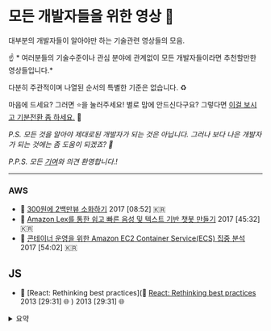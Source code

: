 # 모든 개발자들을 위한 영상 :movie_camera:
대부분의 개발자들이 알아야만 하는 기술관련 영상들의 모음.

:point_up: * 여러분들의 기술수준이나 관심 분야에 관계없이 모든 개발자들이라면 추천할만한 영상들입니다.*

다분히 주관적이며 나열된 순서의 특별한 기준은 없습니다. :recycle:

마음에 드세요? 그러면 :star:을 눌러주세요!
별로 맘에 안드신다구요? 그렇다면 [이걸 보시고 기분전환 좀 하세요.](https://twitter.com/RespectfulMemes/status/900147758845308930) :dog:

*P.S. 모든 것을 알아야 제대로된 개발자가 되는 것은 아닙니다. 그러나 보다 나은 개발자가 되는 것에는 좀 도움이 되겠죠? :muscle:*

*P.P.S. 모든 [기여](CONTRIBUTING.md)와 의견 환영합니다.!*


----

### AWS
- :movie_camera: [300원에 2백만뷰 소화하기](https://youtu.be/5ky-35i1FkQ) 2017 [08:52] :kr: 
- :movie_camera: [Amazon Lex를 통한 쉽고 빠른 음성 및 텍스트 기반 챗봇 만들기](https://youtu.be/HYiA7M2OvP4) 2017 [45:32] :kr:
- :movie_camera: [콘테이너 운영을 위한 Amazon EC2 Container Service(ECS) 집중 분석](https://youtu.be/mb091WRa_y0) 2017 [54:02] :kr:

## JS
- :movie_camera: [React: Rethinking best practices](:movie_camera: [React: Rethinking best practices]() 2013 [29:31] :globe_with_meridians: ) 2013 [29:31] :globe_with_meridians: 
<details><summary>요약</summary><p>
  * 프론트엔드 개발에 있어서 디스플레이 로직과 마크업은 매우 긴밀하게 커플링 되어 있을 수 밖에 없다. <br>
  * 따라서 템플릿과 코드를 분리하는 것은 기술적인 이슈이지 결코 각가의 개별적인 관심사끼리 묶어서 유지보수의 편리성을 추구하기 위한 필수조건이 아니다.<br>
  * component와 해당 component의 디스플레이 로직은 매우 밀접하게 엮여있으나 component 상호간에는 매우 독립적이다.<br>
  * component 내부에는 디스플레이 로직 이외의 코드는 넣지 않아야한다.
</p></details> 



